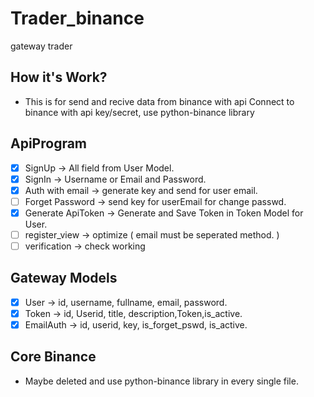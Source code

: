 # Trader_binance
gateway trader


## How it's Work?
 - This is for send and recive data from binance with api
    Connect to binance with api key/secret,
    use python-binance library


## ApiProgram
- [x] SignUp            -> All field from User Model.
- [x] SignIn            -> Username or Email and Password.
- [x] Auth with email   -> generate key and send for user email.
- [ ] Forget Password   -> send key for userEmail for change passwd.
- [x] Generate ApiToken -> Generate and Save Token in Token Model for User.
- [ ] register_view     -> optimize ( email must be seperated method. )
- [ ] verification      -> check working
## Gateway Models
- [x] User              -> id, username, fullname, email, password.
- [x] Token             -> id, Userid, title, description,Token,is_active.
- [x] EmailAuth         -> id, userid, key, is_forget_pswd, is_active.

## Core Binance
- Maybe deleted and use python-binance library in every single file.